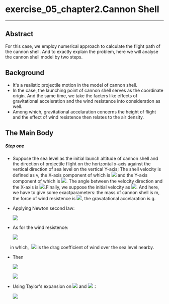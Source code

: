 # exercise_05_chapter2.Cannon Shell
***
## Abstract
For this case, we employ numerical approach to calculate the flight path of the cannon shell. And to exactly explain the problem, here we will analyse the cannon shell model by two steps.
## Background
- It's a realistic projectile motion in the model of cannon shell.
- In the case, the launching point of cannon shell serves as the coordinate origin. And the same time, we take the facters like effects of gravitational acceleration and the wind resistance into consideration as well.
- Among which, gravitational accelaration concerns the height of flight and the effect of wind resistence then relates to the air density.
## The Main Body
##### Step one
- Suppose the sea level as the initial launch altitude of cannon shell and the direction of projectile flight on the horizontal x-axis against the vertical direction of sea level on the vertical Y-axis; The shell velocity is defined as v, the X-axis component of which is ![](http://latex.codecogs.com/gif.latex?v_{x}) and the Y-axis component of which is ![](http://latex.codecogs.com/gif.latex?v_{y}). The angle between the velocity direction and the X-axis is ![](http://latex.codecogs.com/gif.latex?\theta).Finally, we suppose the initial velocity as ![](http://latex.codecogs.com/gif.latex?v_{0}). And here, we have to give some exactparameters: the mass of cannon shell is m, the force of wind resistence is ![](http://latex.codecogs.com/gif.latex?F_{d}), the gravatational accelaration is g.
- Applying Newton second law:
   
     ![](http://latex.codecogs.com/gif.latex?m\frac{dv_{x}}{dt}=F_{d,x}=F_{d}\cos\theta=m\frac{dv_{y}}{dt}=F_{d,y}-mg=F_{d}\sin\theta-mg=F_{d}\frac{v_{y}}{v}-mg)
     
- As for the wind resistence:
     
     ![](http://latex.codecogs.com/gif.latex?F_{d}=-B_{2}v^2)
     
     in which,  ![](http://latex.codecogs.com/gif.latex?B_{2}) is the drag coefficient of wind over the sea level nearby.
- Then 

     ![](http://latex.codecogs.com/gif.latex?m\frac{dv_{x}}{dt}=-B_{2}vv_{x})
     
     ![](http://latex.codecogs.com/gif.latex?m\frac{dv_{y}}{dt}=-B_{2}vv_{y}-mg)
- Using Taylor's expansion on ![](http://latex.codecogs.com/gif.latex?v_{x}(t)) and ![](http://latex.codecogs.com/gif.latex?v_{y}(t))：
 
     ![](http://latex.codecogs.com/gif.latex?v_{x}(t+\Delta{t})=v_{x}(t)+\frac{dv_{x}}{dt}\Delta{t})
      
     
